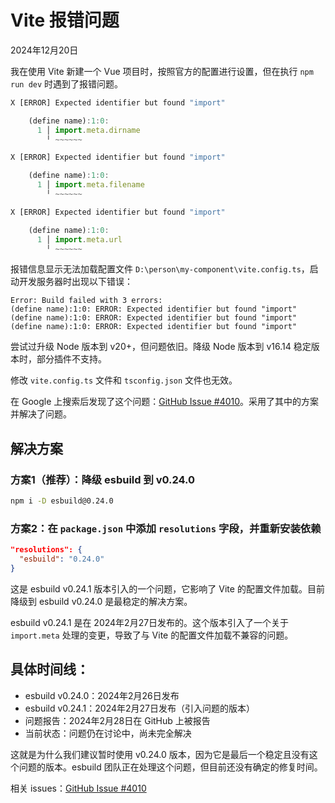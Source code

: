 # Vite 报错问题

2024年12月20日

我在使用 Vite 新建一个 Vue 项目时，按照官方的配置进行设置，但在执行 `npm run dev` 时遇到了报错问题。

```javascript
X [ERROR] Expected identifier but found "import"

    (define name):1:0:
      1 │ import.meta.dirname
        ╵ ~~~~~~

X [ERROR] Expected identifier but found "import"

    (define name):1:0:
      1 │ import.meta.filename
        ╵ ~~~~~~

X [ERROR] Expected identifier but found "import"

    (define name):1:0:
      1 │ import.meta.url
        ╵ ~~~~~~
```

报错信息显示无法加载配置文件 `D:\person\my-component\vite.config.ts`，启动开发服务器时出现以下错误：

```
Error: Build failed with 3 errors:
(define name):1:0: ERROR: Expected identifier but found "import"
(define name):1:0: ERROR: Expected identifier but found "import"
(define name):1:0: ERROR: Expected identifier but found "import"
```

尝试过升级 Node 版本到 v20+，但问题依旧。降级 Node 版本到 v16.14 稳定版本时，部分插件不支持。

修改 `vite.config.ts` 文件和 `tsconfig.json` 文件也无效。

在 Google 上搜索后发现了这个问题：[GitHub Issue #4010](https://github.com/evanw/esbuild/issues/4010)。采用了其中的方案并解决了问题。

## 解决方案

### 方案1（推荐）：降级 esbuild 到 v0.24.0

```bash
npm i -D esbuild@0.24.0
```

### 方案2：在 `package.json` 中添加 `resolutions` 字段，并重新安装依赖

```json
"resolutions": {
  "esbuild": "0.24.0"
}
```

这是 esbuild v0.24.1 版本引入的一个问题，它影响了 Vite 的配置文件加载。目前降级到 esbuild v0.24.0 是最稳定的解决方案。

esbuild v0.24.1 是在 2024年2月27日发布的。这个版本引入了一个关于 `import.meta` 处理的变更，导致了与 Vite 的配置文件加载不兼容的问题。

## 具体时间线：

- esbuild v0.24.0：2024年2月26日发布
- esbuild v0.24.1：2024年2月27日发布（引入问题的版本）
- 问题报告：2024年2月28日在 GitHub 上被报告
- 当前状态：问题仍在讨论中，尚未完全解决

这就是为什么我们建议暂时使用 v0.24.0 版本，因为它是最后一个稳定且没有这个问题的版本。esbuild 团队正在处理这个问题，但目前还没有确定的修复时间。

相关 issues：[GitHub Issue #4010](https://github.com/evanw/esbuild/issues/4010)